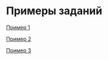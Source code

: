 # Примеры заданий

[Пример 1](https://github.com/susanna-susanna/do-hw/tree/main/ex1)

[Пример 2](https://github.com/susanna-susanna/do-hw/tree/main/ex2)

[Пример 3](https://github.com/susanna-susanna/do-hw/tree/main/ex3)
